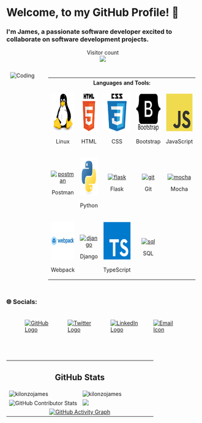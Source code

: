 <h1 >Welcome, to my GitHub Profile! 👋</h1>
<h3>I'm James, a passionate software developer excited to collaborate on software development projects.</h3>
<p align="center"> 
    <span style="text-align: center;">Visitor count</span><br>
    <img src="https://profile-counter.glitch.me/kilonzojames/count.svg" />
</p>
<div style="display: flex; flex-wrap: wrap;">
    <!-- Div -->
    <div style="flex: 1; padding: 10px;">
        <img alt="Coding" height="450" width="500" src="https://i.pinimg.com/originals/81/17/8b/81178b47a8598f0c81c4799f2cdd4057.gif" />
    </div>
    <!-- Table -->
    <div style="flex: 1; padding: 10px;">
        <table>
            <tr>
              <th colspan="5">Languages and Tools:</th>
            </tr>
            <tr>
              <td>
                <p align="center">
                  <a href="https://www.linux.org/" target="_blank" rel="noreferrer">
                    <img src="https://raw.githubusercontent.com/devicons/devicon/master/icons/linux/linux-original.svg" alt="linux" width="100" height="100"/>
                  </a>
                </p>
                <p align="center">Linux</p>
              </td>
              <td>
                <p align="center">
                  <a href="https://www.w3.org/html/" target="_blank" rel="noreferrer">
                    <img src="https://raw.githubusercontent.com/devicons/devicon/master/icons/html5/html5-original-wordmark.svg" alt="html5" width="100" height="100"/>
                  </a>
                </p>
                <p align="center">HTML</p>
              </td>
              <td>
                <p align="center">
                  <a href="https://www.w3schools.com/css/" target="_blank" rel="noreferrer">
                    <img src="https://raw.githubusercontent.com/devicons/devicon/master/icons/css3/css3-original-wordmark.svg" alt="css3" width="100" height="100"/>
                  </a>
                </p>
                <p align="center">CSS</p>
              </td>
              <td>
                <p align="center">
                  <a href="https://getbootstrap.com" target="_blank" rel="noreferrer">
                    <img src="https://raw.githubusercontent.com/devicons/devicon/master/icons/bootstrap/bootstrap-plain-wordmark.svg" alt="bootstrap" width="100" height="100"/>
                  </a>
                </p>
                <p align="center">Bootstrap</p>
              </td>
              <td>
                <p align="center">
                  <a href="https://developer.mozilla.org/en-US/docs/Web/JavaScript" target="_blank" rel="noreferrer">
                    <img src="https://raw.githubusercontent.com/devicons/devicon/master/icons/javascript/javascript-original.svg" alt="javascript" width="100" height="100"/>
                  </a>
                </p>
                <p align="center">JavaScript</p>
              </td>
            </tr>
            <tr>
              <td>
                <p align="center">
                  <a href="https://www.postman.com" target="_blank" rel="noreferrer">
                    <img src="https://www.vectorlogo.zone/logos/getpostman/getpostman-icon.svg" alt="postman" width="100" height="100"/>
                  </a>
                </p>
                <p align="center">Postman</p>
              </td>
              <td>
                <p align="center">
                  <a href="https://www.python.org" target="_blank" rel="noreferrer">
                    <img src="https://raw.githubusercontent.com/devicons/devicon/master/icons/python/python-original.svg" alt="python" width="100" height="100"/>
                  </a>
                </p>
                <p align="center">Python</p>
              </td>
              <td>
                <p align="center">
                  <a href="https://flask.palletsprojects.com/" target="_blank" rel="noreferrer">
                    <img src="https://www.vectorlogo.zone/logos/pocoo_flask/pocoo_flask-icon.svg" alt="flask" width="100" height="100"/>
                  </a>
                </p>
                <p align="center">Flask</p>
              </td>
              <td>
                <p align="center">
                  <a href="https://git-scm.com/" target="_blank" rel="noreferrer">
                    <img src="https://www.vectorlogo.zone/logos/git-scm/git-scm-icon.svg" alt="git" width="100" height="100"/>
                  </a>
                </p>
                <p align="center">Git</p>
              </td>
              <td>
                <p align="center">
                  <a href="https://mochajs.org" target="_blank" rel="noreferrer">
                    <img src="https://www.vectorlogo.zone/logos/mochajs/mochajs-icon.svg" alt="mocha" width="100" height="100"/>
                  </a>
                </p>
                <p align="center">Mocha</p>
              </td>
            </tr>
            <tr>
              <td>
                <p align="center">
                  <a href="https://webpack.js.org" target="_blank" rel="noreferrer">
                    <img src="https://raw.githubusercontent.com/devicons/devicon/d00d0969292a6569d45b06d3f350f463a0107b0d/icons/webpack/webpack-original-wordmark.svg" alt="webpack" width="100" height="100"/>
                  </a>
                </p>
                <p align="center">Webpack</p>
              </td>
              <td>
                <p align="center">
                  <a href="https://www.djangoproject.com/" target="_blank" rel="noreferrer">
                    <img src="https://cdn.worldvectorlogo.com/logos/django.svg" alt="django" width="100" height="100"/>
                  </a>
                </p>
                <p align="center">Django</p>
              </td>
              <td>
                <p align="center">
                  <a href="https://www.typescriptlang.org/" target="_blank" rel="noreferrer">
                    <img src="https://raw.githubusercontent.com/devicons/devicon/master/icons/typescript/typescript-original.svg" alt="typescript" width="100" height="100"/>
                  </a>
                </p>
                <p align="center">TypeScript</p>
              </td>
              <td>
                <p align="center">
                  <a href="https://www.microsoft.com/en-us/sql-server" target="_blank" rel="noreferrer">
                    <img src="https://www.svgrepo.com/show/303229/microsoft-sql-server-logo.svg" alt="sql" width="100" height="100"/>
                  </a>
                </p>
                <p align="center">SQL</p>
              </td>
            </tr>
        </table>
    </div>
  </div>
  
### 🌐 Socials:
 <div class="social-icons" style="display: flex; justify-content: center;">
    <div style="margin: 20px; width: 72px; height: 72px;">
        <a href="https://www.github.com/kilonzojames" target="_blank" rel="noreferrer">
            <img src="https://cdn3.iconfinder.com/data/icons/social-network-round-gloss-shine/512/GitHub_Social-Network-Communicate-Page-Curl-Effect-Circle-Glossy-Shadow-Shine.png" alt="GitHub Logo" width="72" height="72">
        </a>
    </div>
    <div style="margin: 20px; width: 72px; height: 72px;">
        <a href="https://www.x.com/ki_lonzo" target="_blank" rel="noreferrer">
            <img src="https://cdn2.iconfinder.com/data/icons/threads-by-instagram/24/x-logo-twitter-new-brand-contained-512.png" alt="Twitter Logo" width="72" height="72">
        </a>
    </div>
    <div style="margin: 20px; width: 72px; height: 72px;">
        <a href="https://www.linkedin.com/in/james-kilonzo-392249104" target="_blank" rel="noreferrer">
            <img src="https://cdn1.iconfinder.com/data/icons/logotypes/32/square-linkedin-512.png" alt="LinkedIn Logo" width="72" height="72">
        </a>
    </div>
    <div style="margin: 20px; width: 72px; height: 72px;">
        <a href="mailto:jay.kilonzo@gmail.com" target="_blank" rel="noreferrer">
            <img src="https://cdn4.iconfinder.com/data/icons/social-media-logos-6/512/112-gmail_email_mail-512.png" alt="Email Icon" width="72" height="72">
        </a>
    </div>
</div>

<table>
  <tr>
    <td colspan="3" align="center">
      <h2>GitHub Stats</h2>
    </td>
  </tr>
  <tr>
    <td width="50%">
      <img src="https://github-readme-stats.vercel.app/api/top-langs?username=kilonzojames&show_icons=true&locale=en&layout=compact&theme=tokyonight" alt="kilonzojames" />
    </td>
    <td width="50%">
      <img src="https://github-readme-stats.vercel.app/api?username=kilonzojames&show_icons=true&locale=en&theme=tokyonight" alt="kilonzojames" />
    </td>
  </tr>
  <tr>
    <td width="50%">
      <img src="https://github-contributor-stats.vercel.app/api?username=kilonzojames&limit=5&theme=tokyonight&combine_all_yearly_contributions=true" alt="GitHub Contributor Stats">
    </td>
    <td width="50%">
      <img src="https://github-readme-streak-stats.herokuapp.com/?user=kilonzojames&theme=tokyonight&hide_border=false">
    </td>
  </tr>
  <tr>
    <td colspan="3" align="center">
      <a href="https://github.com/ashutosh00710/github-readme-activity-graph">
        <img src="https://github-readme-activity-graph.vercel.app/graph?username=kilonzojames&bg_color=0a0a0a&color=05e173&line=1ddd70&point=0de761&area=true&hide_border=true" alt="GitHub Activity Graph">
      </a>
    </td>
  </tr>
</table>

